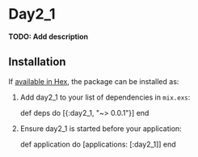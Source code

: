 # Day2_1

**TODO: Add description**

## Installation

If [available in Hex](https://hex.pm/docs/publish), the package can be installed as:

  1. Add day2_1 to your list of dependencies in `mix.exs`:

        def deps do
          [{:day2_1, "~> 0.0.1"}]
        end

  2. Ensure day2_1 is started before your application:

        def application do
          [applications: [:day2_1]]
        end
